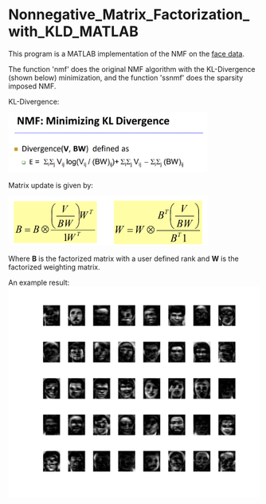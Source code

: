 # Nonnegative_Matrix_Factorization_with_KLD_MATLAB

This program is a MATLAB implementation of the NMF on the <a href="https://github.com/marinkaz/nimfa/tree/master/nimfa/datasets/ORL_faces"> face data</a>.

The function 'nmf' does the original NMF algorithm with the KL-Divergence (shown below) minimization, and the function 'ssnmf' does the sparsity imposed NMF.

KL-Divergence:

<img src="https://github.com/junyuchen245/Nonnegative_Matrix_Factorization_with_KLD_MATLAB/blob/master/NMF/KLD.png" width="400"/>

Matrix update is given by:

<img src="https://github.com/junyuchen245/Nonnegative_Matrix_Factorization_with_KLD_MATLAB/blob/master/NMF/matrix_update.png" width="400"/>

Where **B** is the factorized matrix with a user defined rank and **W** is the factorized weighting matrix.


An example result:
![](https://github.com/junyuchen245/Nonnegative_Matrix_Factorization_with_KLD_MATLAB/blob/master/NMF/example_img.jpg)
